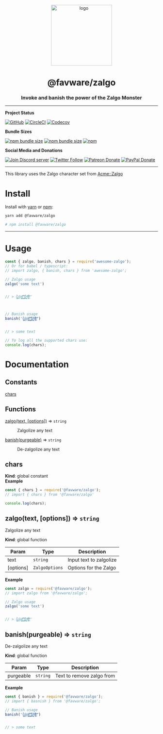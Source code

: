 <div align="center">
  <p>
  <a href="https://favware.tech/zalgo"><img src="https://storage.googleapis.com/data-sunlight-146313.appspot.com/website-project-icons/zalgo.png" height="200" alt="logo"/></a>
  </p>

  <p>
<h1> @favware/zalgo</h1>
<h3> Invoke and banish the power of the Zalgo Monster</h3>
  </p>
</div>

---

**Project Status**

[![GitHub](https://img.shields.io/github/license/favware/node-packages?logo=github&style=flat-square)](https://github.com/favware/node-packages/blob/master/LICENSE.md)
[![CircleCI](https://img.shields.io/circleci/build/github/favware/node-packages?logo=circleci&style=flat-square)](https://circleci.com/gh/favware/node-packages/tree/master)
[![Codecov](https://img.shields.io/codecov/c/github/favware/node-packages?logo=codecov&style=flat-square)](https://codecov.io/gh/favware/node-packages)

**Bundle Sizes**

[![npm bundle size](https://img.shields.io/bundlephobia/min/@favware/zalgo?label=zalgo%20-%20minified&logo=webpack&style=flat-square)](https://bundlephobia.com/result?p=@favware/zalgo)
[![npm bundle size](https://img.shields.io/bundlephobia/minzip/@favware/zalgo?label=zalgo%20-%20minzipped&logo=webpack&style=flat-square)](https://bundlephobia.com/result?p=@favware/zalgo)
[![npm](https://img.shields.io/npm/v/@favware/zalgo?color=crimson&label=zalgo%20version&logo=npm&style=flat-square)](https://www.npmjs.com/package/@favware/zalgo)

**Social Media and Donations**

[![Join Discord server](https://img.shields.io/discord/512303595966824458?color=697EC4&label=Join%20Discord%20Server&logo=discord&logoColor=FDFEFE&style=flat-square)](https://favware.tech/redirect/server)
[![Twitter Follow](https://img.shields.io/twitter/follow/favna_?label=Follow%20@Favna_&logo=twitter&colorB=1DA1F2&style=flat-square)](https://twitter.com/Favna_/follow)
[![Patreon Donate](https://img.shields.io/badge/patreon-donate-brightgreen.svg?label=Donate%20with%20Patreon&logo=patreon&colorB=F96854&style=flat-square&link=https://www.patreon.com/bePatron?u=9336537)](https://www.patreon.com/bePatron?u=9336537)
[![PayPal Donate](https://img.shields.io/badge/paypal-donate-brightgreen.svg?label=Donate%20with%20Paypal&logo=paypal&colorB=00457C&style=flat-square&link=https://www.paypal.com/cgi-bin/webscr?cmd=_s-xclick&hosted_button_id=XMAYCF9SDHZ34)](https://www.patreon.com/bePatron?u=9336537)

---

This library uses the Zalgo character set from  [Acme::Zalgo](https://metacpan.org/pod/Acme::Zalgo)

# Install

Install with [yarn](https://yarnpkg.com) or [npm](https://www.npmjs.com/):

```sh
yarn add @favware/zalgo

# npm install @favware/zalgo
```

* * *

# Usage

```js
const { zalgo, banish, chars } = require('awesome-zalgo');
// Or for babel / typescript:
// import zalgo, { banish, chars } from 'awesome-zalgo';

// Zalgo usage
zalgo('some text')


// > ŝ̜̩͇̼̥̼́̏͢o͎͊͜ḿ̛̩̳̖͕̞̩̭ͪe͖̺̣̹̺̋̀͛̽͝ ̖͍̭͓̯̠͑͑͢t̼̪̋͌͢eͯ̋͏͖͎͍̩̭̮x̢͚̄̾̀̈ͧ̓ͩ̚t̪ͫ͝



// Banish usage
banish('ŝ̜̩͇̼̥̼́̏͢o͎͊͜ḿ̛̩̳̖͕̞̩̭ͪe͖̺̣̹̺̋̀͛̽͝ ̖͍̭͓̯̠͑͑͢t̼̪̋͌͢eͯ̋͏͖͎͍̩̭̮x̢͚̄̾̀̈ͧ̓ͩ̚t̪ͫ͝')


// > some text

// To log all the supported chars use:
console.log(chars);
```

# Documentation

## Constants

<dl>
<dt><a href="#chars">chars</a></dt>
<dd></dd>
</dl>

## Functions

<dl>
<dt><a href="#zalgo">zalgo(text, [options])</a> ⇒ <code>string</code></dt>
<dd><p>Zalgolize any text</p>
</dd>
<dt><a href="#banish">banish(purgeable)</a> ⇒ <code>string</code></dt>
<dd><p>De-zalgolize any text</p>
</dd>
</dl>

<a name="chars"></a>

## chars
**Kind**: global constant  
**Example**  
```ts
const { chars } = require('@favware/zalgo');
// import { chars } from '@favware/zalgo'

console.log(chars);
```
<a name="zalgo"></a>

## zalgo(text, [options]) ⇒ <code>string</code>
Zalgolize any text

**Kind**: global function  

| Param | Type | Description |
| --- | --- | --- |
| text | <code>string</code> | Input text to zalgolize |
| [options] | <code>ZalgoOptions</code> | Options for the Zalgo |

**Example**  
```ts
const zalgo = require('@favware/zalgo');
// import zalgo from '@favware/zalgo';

// Zalgo usage
zalgo('some text')


// > ŝ̜̩͇̼̥̼́̏͢o͎͊͜ḿ̛̩̳̖͕̞̩̭ͪe͖̺̣̹̺̋̀͛̽͝ ̖͍̭͓̯̠͑͑͢t̼̪̋͌͢eͯ̋͏͖͎͍̩̭̮x̢͚̄̾̀̈ͧ̓ͩ̚t̪ͫ͝
```
<a name="banish"></a>

## banish(purgeable) ⇒ <code>string</code>
De-zalgolize any text

**Kind**: global function  

| Param | Type | Description |
| --- | --- | --- |
| purgeable | <code>string</code> | Text to remove zalgo from |

**Example**  
```ts
const { banish } = require('@favware/zalgo');
// import { basnish } from '@favware/zalgo';

// Banish usage
banish('ŝ̜̩͇̼̥̼́̏͢o͎͊͜ḿ̛̩̳̖͕̞̩̭ͪe͖̺̣̹̺̋̀͛̽͝ ̖͍̭͓̯̠͑͑͢t̼̪̋͌͢eͯ̋͏͖͎͍̩̭̮x̢͚̄̾̀̈ͧ̓ͩ̚t̪ͫ͝')


// > some text
```
